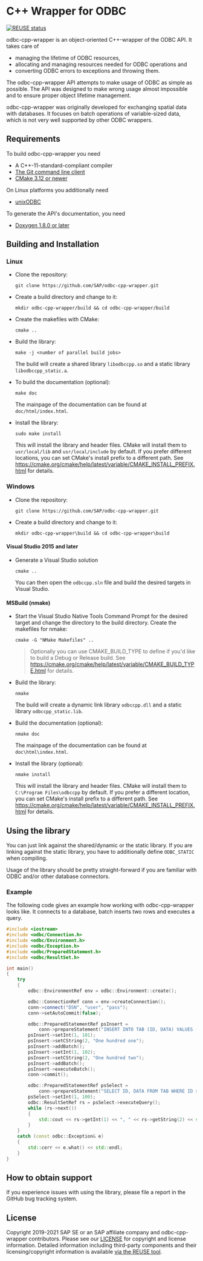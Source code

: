 # C++ Wrapper for ODBC

[![REUSE status](https://api.reuse.software/badge/github.com/SAP/odbc-cpp-wrapper)](https://api.reuse.software/info/github.com/SAP/odbc-cpp-wrapper)

odbc-cpp-wrapper is an object-oriented C++-wrapper of the ODBC API. It takes
care of
 - managing the lifetime of ODBC resources,
 - allocating and managing resources needed for ODBC operations and
 - converting ODBC errors to exceptions and throwing them.

The odbc-cpp-wrapper API attempts to make usage of ODBC as simple as possible.
The API was designed to make wrong usage almost impossible and to ensure proper
object lifetime management.

odbc-cpp-wrapper was originally developed for exchanging spatial data with
databases. It focuses on batch operations of variable-sized data, which is not
very well supported by other ODBC wrappers.

## Requirements

To build odbc-cpp-wrapper you need
 - A C++-11-standard-compliant compiler
 - [The Git command line client](https://git-scm.com/)
 - [CMake 3.12 or newer](https://cmake.org/)

On Linux platforms you additionally need
 - [unixODBC](http://www.unixodbc.org/)

To generate the API's documentation, you need
 - [Doxygen 1.8.0 or later](http://www.doxygen.nl/)


## Building and Installation

### Linux

- Clone the repository:
    ```
    git clone https://github.com/SAP/odbc-cpp-wrapper.git
    ```

- Create a build directory and change to it:
    ```
    mkdir odbc-cpp-wrapper/build && cd odbc-cpp-wrapper/build
    ```

- Create the makefiles with CMake:
    ```
    cmake ..
    ```

- Build the library:
    ```
    make -j <number of parallel build jobs>
    ```

    The build will create a shared library `libodbccpp.so` and a static library `libodbccpp_static.a`.

- To build the documentation (optional):
    ```
    make doc
    ```

    The mainpage of the documentation can be found at `doc/html/index.html`.

- Install the library:
    ```
    sudo make install
    ```

    This will install the library and header files. CMake will install them to `usr/local/lib` and `usr/local/include` by default. If you prefer different locations, you can set CMake's install prefix to a different path. See
https://cmake.org/cmake/help/latest/variable/CMAKE_INSTALL_PREFIX.html for details.


### Windows

- Clone the repository:
    ```
    git clone https://github.com/SAP/odbc-cpp-wrapper.git
    ```

- Create a build directory and change to it:
    ```
    mkdir odbc-cpp-wrapper\build && cd odbc-cpp-wrapper\build
    ```

#### Visual Studio 2015 and later

- Generate a Visual Studio solution
    ```
    cmake ..
    ```

    You can then open the `odbccpp.sln` file and build the desired targets in Visual Studio.

#### MSBuild (nmake)

- Start the Visual Studio Native Tools Command Prompt for the desired target and change the directory to the build directory. Create the makefiles for nmake:
    ```
    cmake -G "NMake Makefiles" ..
    ```

    > Optionally you can use CMAKE_BUILD_TYPE to define if you'd like to build a Debug or Release build. See
https://cmake.org/cmake/help/latest/variable/CMAKE_BUILD_TYPE.html for details.

- Build the library:
    ```
    nmake
    ```

    The build will create a dynamic link library `odbccpp.dll` and a static library `odbccpp_static.lib`.

- Build the documentation (optional):
    ```
    nmake doc
    ```

    The mainpage of the documentation can be found at `doc\html\index.html`.

- Install the library (optional):
    ```
    nmake install
    ```

    This will install the library and header files. CMake will install them to `C:\Program Files\odbccpp` by default. If you prefer a different location, you can set CMake's install prefix to a different path. See
https://cmake.org/cmake/help/latest/variable/CMAKE_INSTALL_PREFIX.html for details.


## Using the library

You can just link against the shared/dynamic or the static library. If you are linking against the static library, you have to additionally define `ODBC_STATIC` when compiling.

Usage of the library should be pretty straight-forward if you are familiar with ODBC and/or other database connectors.

### Example

The following code gives an example how working with odbc-cpp-wrapper looks like. It connects to a database, batch inserts two rows and executes a query.

```cpp
#include <iostream>
#include <odbc/Connection.h>
#include <odbc/Environment.h>
#include <odbc/Exception.h>
#include <odbc/PreparedStatement.h>
#include <odbc/ResultSet.h>

int main()
{
    try
    {
        odbc::EnvironmentRef env = odbc::Environment::create();

        odbc::ConnectionRef conn = env->createConnection();
        conn->connect("DSN", "user", "pass");
        conn->setAutoCommit(false);

        odbc::PreparedStatementRef psInsert =
            conn->prepareStatement("INSERT INTO TAB (ID, DATA) VALUES (?, ?)");
        psInsert->setInt(1, 101);
        psInsert->setCString(2, "One hundred one");
        psInsert->addBatch();
        psInsert->setInt(1, 102);
        psInsert->setCString(2, "One hundred two");
        psInsert->addBatch();
        psInsert->executeBatch();
        conn->commit();

        odbc::PreparedStatementRef psSelect =
            conn->prepareStatement("SELECT ID, DATA FROM TAB WHERE ID > ?");
        psSelect->setInt(1, 100);
        odbc::ResultSetRef rs = psSelect->executeQuery();
        while (rs->next())
        {
            std::cout << rs->getInt(1) << ", " << rs->getString(2) << std::endl;
        }
    }
    catch (const odbc::Exception& e)
    {
        std::cerr << e.what() << std::endl;
    }
}
```

## How to obtain support

If you experience issues with using the library, please file a report in the GitHub bug tracking system.


## License

Copyright 2019-2021 SAP SE or an SAP affiliate company and odbc-cpp-wrapper contributors. Please see our [LICENSE](LICENSE) for copyright and license information. Detailed information including third-party components and their licensing/copyright information is available [via the REUSE tool](https://api.reuse.software/info/github.com/SAP/odbc-cpp-wrapper).
